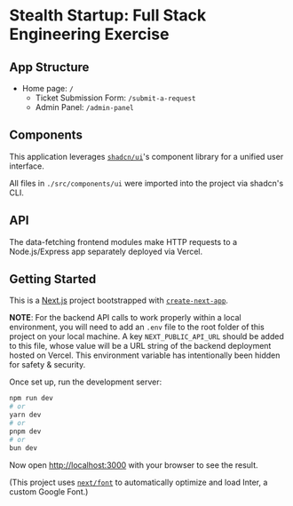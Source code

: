 # Stealth Startup: Full Stack Engineering Exercise

## App Structure

- Home page: `/`
  - Ticket Submission Form: `/submit-a-request`
  - Admin Panel: `/admin-panel`

## Components

This application leverages [`shadcn/ui`](https://ui.shadcn.com/)'s component library for a unified user interface.

All files in `./src/components/ui` were imported into the project via shadcn's CLI.

## API

The data-fetching frontend modules make HTTP requests to a Node.js/Express app separately deployed via Vercel.

## Getting Started

This is a [Next.js](https://nextjs.org/) project bootstrapped with [`create-next-app`](https://github.com/vercel/next.js/tree/canary/packages/create-next-app).

**NOTE**: For the backend API calls to work properly within a local environment, you will need to add an `.env` file to the root folder of this project on your local machine. A key `NEXT_PUBLIC_API_URL` should be added to this file, whose value will be a URL string of the backend deployment hosted on Vercel. This environment variable has intentionally been hidden for safety & security.

Once set up, run the development server:

```bash
npm run dev
# or
yarn dev
# or
pnpm dev
# or
bun dev
```

Now open [http://localhost:3000](http://localhost:3000) with your browser to see the result.

(This project uses [`next/font`](https://nextjs.org/docs/basic-features/font-optimization) to automatically optimize and load Inter, a custom Google Font.)
